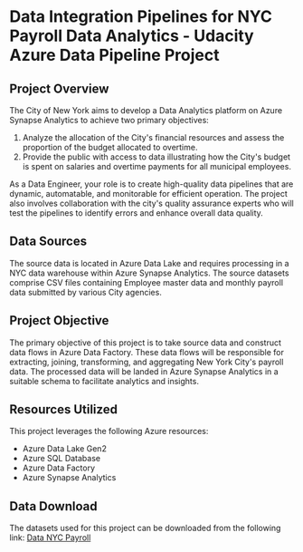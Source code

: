 # Data Integration Pipelines for NYC Payroll Data Analytics - Udacity Azure Data Pipeline Project

## Project Overview

The City of New York aims to develop a Data Analytics platform on Azure Synapse Analytics to achieve two primary objectives:

1. Analyze the allocation of the City's financial resources and assess the proportion of the budget allocated to overtime.
2. Provide the public with access to data illustrating how the City's budget is spent on salaries and overtime payments for all municipal employees.

As a Data Engineer, your role is to create high-quality data pipelines that are dynamic, automatable, and monitorable for efficient operation. The project also involves collaboration with the city's quality assurance experts who will test the pipelines to identify errors and enhance overall data quality.

## Data Sources

The source data is located in Azure Data Lake and requires processing in a NYC data warehouse within Azure Synapse Analytics. The source datasets comprise CSV files containing Employee master data and monthly payroll data submitted by various City agencies.

## Project Objective

The primary objective of this project is to take source data and construct data flows in Azure Data Factory. These data flows will be responsible for extracting, joining, transforming, and aggregating New York City's payroll data. The processed data will be landed in Azure Synapse Analytics in a suitable schema to facilitate analytics and insights.

## Resources Utilized

This project leverages the following Azure resources:
- Azure Data Lake Gen2
- Azure SQL Database
- Azure Data Factory
- Azure Synapse Analytics

## Data Download

The datasets used for this project can be downloaded from the following link:
[Data NYC Payroll](https://video.udacity-data.com/topher/2022/May/6283aff5_data-nyc-payroll/data-nyc-payroll.zip)

